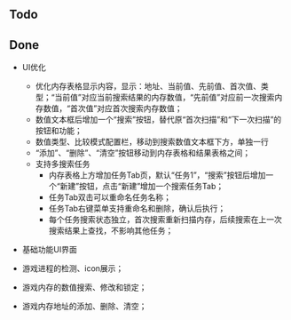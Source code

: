 ## Todo


## Done

- UI优化
  - 优化内存表格显示内容，显示：地址、当前值、先前值、首次值、类型；“当前值”对应当前搜索结果的内存数值，“先前值”对应前一次搜索内存数值，“首次值”对应首次搜索内存数值；
  - 数值文本框后增加一个“搜索”按钮，替代原“首次扫描”和“下一次扫描”的按钮和功能；
  - 数值类型、比较模式配置栏，移动到搜索数值文本框下方，单独一行
  - “添加”、“删除”、“清空”按钮移动到内存表格和结果表格之间；
  - 支持多搜索任务
    - 内存表格上方增加任务Tab页，默认“任务1”，“搜索”按钮后增加一个“新建”按钮，点击“新建”增加一个搜索任务Tab；
    - 任务Tab双击可以重命名任务名称；
    - 任务Tab右键菜单支持重命名和删除，确认后执行；
    - 每个任务搜索状态独立，首次搜索重新扫描内存，后续搜索在上一次搜索结果上查找，不影响其他任务；

- 基础功能UI界面
- 游戏进程的检测、icon展示；
- 游戏内存的数值搜索、修改和锁定；
- 游戏内存地址的添加、删除、清空；
